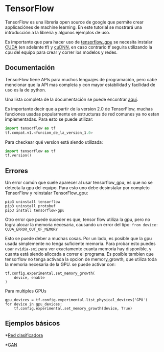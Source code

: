 # TensorFlow
TensorFlow es una librería open source de google que permite crear applicaciónes de machine learning. En este tutorial se mostrará una introducción a la librería y algunos ejemplos de uso.

Es importante que para hacer uso de [tensorflow_gpu](https://www.tensorflow.org/install/gpu) se necesita instalar [CUDA](https://developer.nvidia.com/cuda-toolkit-archive) (en adelante tf) y [cuDNN](https://developer.nvidia.com/cudnn), en caso contrario tf seguira utilizando la cpu del equipo para crear y correr los modelos y redes.

## Documentación
TensorFlow tiene APIs para muchos lenguajes de programación, pero cabe mencionar que la API mas completa y con mayor estabilidad y facilidad de uso es la de python. 


Una lista completa de la documentación se puede encontrar [aquí](https://www.tensorflow.org/api_docs/python/).

Es importante decir que a partir de la version 2.0 de TensorFlow, muchas funciones usadas popularmente en estructuras de red comunes ya no estan implementadas. Para esto se puede utilizar:

```python
import tensorflow as tf
tf.compat.v1.<funcion_de_la_version_1.0>
```
Para checkear qué version está siendo utilizada:
```python
import tensorflow as tf
tf.version()
```
## Errores
Un error común que suele aparecer al usar tensorflow_gpu, es que no se detecta la gpu del equipo.
Para esto uno debe desinstalar por completo TensorFlow y reinstalar TensorFlow_gpu:
```
pip3 uninstall tensorflow
pip3 uninstall protobuf
pip3 install tensorflow-gpu
```
Otro error que puede suceder es que, tensor flow utiliza la gpu, pero no logra alocar la memoria necesaria, causando un error del tipo:
`from device: CUDA_ERROR_OUT_OF_MEMORY`

Esto se puede deber a muchas cosas. Por un lado, es posible que la gpu usada simplemente no tenga suficiente memoria. Para probar esto puedes usar `nvidia-smi` para ver exactamente cuanta memoria hay disponible, y cuanta está siendo allocada a correr el programa. 
Es posible tambien que tensorflow no tenga activada la opcion de memory_growth, que utiliza toda la memoria necesaria de la GPU. se puede activar con:
```
tf.config.experimental.set_memory_growth(
    device, enable
)
```
Para multiples GPUs
```
gpu_devices = tf.config.experimental.list_physical_devices('GPU')
for device in gpu_devices:
    tf.config.experimental.set_memory_growth(device, True)
```

## Ejemplos básicos
*[Red clasificadora](https://github.com/CreativAI-UC/Tutoriales/blob/master/ejemplo_red_clasificadora.ipynb)

*[GAN](https://github.com/CreativAI-UC/Tutoriales/blob/master/Gan.ipynb)
